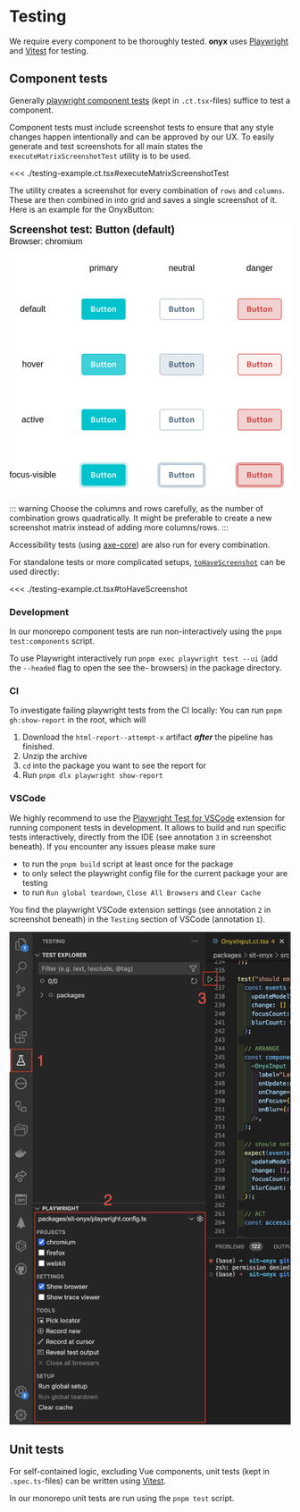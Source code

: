 # Testing

We require every component to be thoroughly tested.
**onyx** uses [Playwright](https://playwright.dev/) and [Vitest](https://vitest.dev/) for testing.

## Component tests

Generally [playwright component tests](https://playwright.dev/docs/test-components) (kept in `.ct.tsx`-files) suffice to test a component.

Component tests must include screenshot tests to ensure that any style changes happen intentionally and can be approved by our UX.
To easily generate and test screenshots for all main states the `executeMatrixScreenshotTest` utility is to be used.

<<< ./testing-example.ct.tsx#executeMatrixScreenshotTest

The utility creates a screenshot for every combination of `rows` and `columns`.
These are then combined in into grid and saves a single screenshot of it.
Here is an example for the OnyxButton:

![Example of a screenshot matrix for the OnyxButton](./example-matrix.png)

::: warning
Choose the columns and rows carefully, as the number of combination grows quadratically. It might be preferable to create a new screenshot matrix instead of adding more columns/rows.
:::

Accessibility tests (using [axe-core](https://github.com/dequelabs/axe-core)) are also run for every combination.

For standalone tests or more complicated setups, [`toHaveScreenshot`](https://playwright.dev/docs/test-snapshots) can be used directly:

<<< ./testing-example.ct.tsx#toHaveScreenshot

### Development

In our monorepo component tests are run non-interactively using the `pnpm test:components` script.

To use Playwright interactively run `pnpm exec playwright test --ui` (add the `--headed` flag to open the see the- browsers) in the package directory.

### CI

To investigate failing playwright tests from the CI locally:
You can run `pnpm gh:show-report` in the root, which will

1. Download the `html-report--attempt-x` artifact **_after_** the pipeline has finished.
2. Unzip the archive
3. `cd` into the package you want to see the report for
4. Run `pnpm dlx playwright show-report`

### VSCode

We highly recommend to use the [Playwright Test for VSCode](https://marketplace.visualstudio.com/items?itemName=ms-playwright.playwright) extension for running component tests in development.
It allows to build and run specific tests interactively, directly from the IDE (see annotation `3` in screenshot beneath).
If you encounter any issues please make sure

- to run the `pnpm build` script at least once for the package
- to only select the playwright config file for the current package your are testing
- to run `Run global teardown`, `Close All Browsers` and `Clear Cache`

You find the playwright VSCode extension settings (see annotation `2` in screenshot beneath) in the `Testing` section of VSCode (annotation `1`).

![Playwright for VSCode overview](playwright-test-for-vs-code.png)

## Unit tests

For self-contained logic, excluding Vue components, unit tests (kept in `.spec.ts`-files) can be written using [Vitest](https://vitest.dev/).

In our monorepo unit tests are run using the `pnpm test` script.
